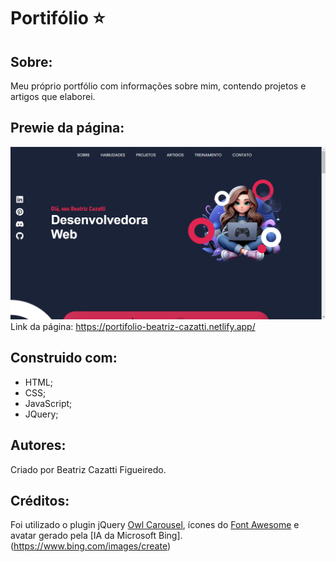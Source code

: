 # Portifólio ⭐
## Sobre:
Meu próprio portfólio com informações sobre mim, contendo projetos e artigos que elaborei.
 
## Prewie da página:
![Prewie da página](https://github.com/BeatrizCazatti/personal-site/blob/main/images/prewie-site.png)
Link da página: https://portifolio-beatriz-cazatti.netlify.app/

## Construido com:
- HTML;
- CSS;
- JavaScript;
- JQuery;

## Autores:
Criado por Beatriz Cazatti Figueiredo.

## Créditos:
Foi utilizado o plugin jQuery [Owl Carousel](https://owlcarousel2.github.io/OwlCarousel2/), ícones do [Font Awesome](https://fontawesome.com/) e avatar gerado pela [IA da Microsoft Bing].(https://www.bing.com/images/create)

